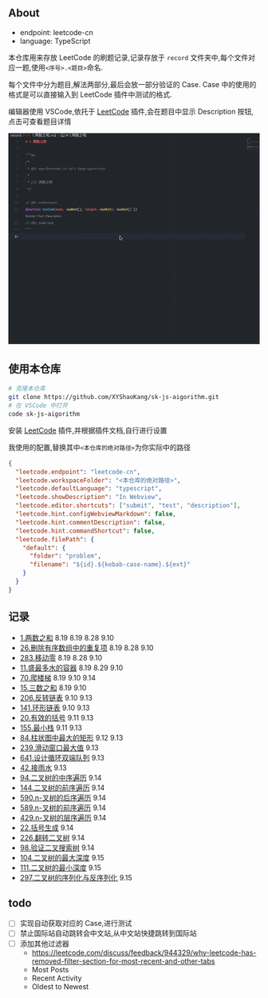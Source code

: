 ## About

- endpoint: leetcode-cn
- language: TypeScript

本仓库用来存放 LeetCode 的刷题记录,记录存放于 `record` 文件夹中,每个文件对应一题,使用`<序号>.<题目>`命名.

每个文件中分为题目,解法两部分,最后会放一部分验证的 Case. Case 中的使用的格式是可以直接输入到 LeetCode 插件中测试的格式.

编辑器使用 VSCode,依托于 [LeetCode](https://marketplace.visualstudio.com/items?itemName=LeetCode.vscode-leetcode) 插件,会在题目中显示 Description 按钮,点击可查看题目详情

![显示描述](assets/show-description-preview.gif)

## 使用本仓库

```sh
# 克隆本仓库
git clone https://github.com/XYShaoKang/sk-js-aigorithm.git
# 在 VSCode 中打开
code sk-js-aigorithm
```

安装 [LeetCode](https://marketplace.visualstudio.com/items?itemName=LeetCode.vscode-leetcode) 插件,并根据插件文档,自行进行设置

我使用的配置,替换其中`<本仓库的绝对路径>`为你实际中的路径

```json
{
  "leetcode.endpoint": "leetcode-cn",
  "leetcode.workspaceFolder": "<本仓库的绝对路径>",
  "leetcode.defaultLanguage": "typescript",
  "leetcode.showDescription": "In Webview",
  "leetcode.editor.shortcuts": ["submit", "test", "description"],
  "leetcode.hint.configWebviewMarkdown": false,
  "leetcode.hint.commentDescription": false,
  "leetcode.hint.commandShortcut": false,
  "leetcode.filePath": {
    "default": {
      "folder": "problem",
      "filename": "${id}.${kebab-case-name}.${ext}"
    }
  }
}
```

## 记录

- [1.两数之和](./record/1.两数之和.md) 8.19 8.19 8.28 9.10
- [26.删除有序数组中的重复项](./record/26.删除有序数组中的重复项.md) 8.19 8.28 9.10
- [283.移动零](./record/283.移动零.md) 8.19 8.28 9.10
- [11.盛最多水的容器](./record/11.盛最多水的容器.md) 8.19 8.29 9.10
- [70.爬楼梯](./record/70.爬楼梯.md) 8.19 9.10 9.14
- [15.三数之和](./record/15.三数之和.md) 8.19 9.10
- [206.反转链表](./record/206.反转链表.md) 9.10 9.13
- [141.环形链表](./record/141.环形链表.md) 9.10 9.13
- [20.有效的括号](./record/20.有效的括号.md) 9.11 9.13
- [155.最小栈](./record/155.最小栈.md) 9.11 9.13
- [84.柱状图中最大的矩形](./record/84.柱状图中最大的矩形.md) 9.12 9.13
- [239.滑动窗口最大值](./record/239.滑动窗口最大值.md) 9.13
- [641.设计循环双端队列](./record/641.设计循环双端队列.md) 9.13
- [42.接雨水](./record/42.接雨水.md) 9.13
- [94.二叉树的中序遍历](./record/94.二叉树的中序遍历.md) 9.14
- [144.二叉树的前序遍历](./record/144.二叉树的前序遍历.md) 9.14
- [590.n-叉树的后序遍历](./record/590.n-叉树的后序遍历.md) 9.14
- [589.n-叉树的前序遍历](./record/589.n-叉树的前序遍历.md) 9.14
- [429.n-叉树的层序遍历](./record/429.n-叉树的层序遍历.md) 9.14
- [22.括号生成](./record/22.括号生成.md) 9.14
- [226.翻转二叉树](./record/226.翻转二叉树.md) 9.14
- [98.验证二叉搜索树](./record/98.验证二叉搜索树.md) 9.14
- [104.二叉树的最大深度](./record/104.二叉树的最大深度.md) 9.15
- [111.二叉树的最小深度](./record/111.二叉树的最小深度.md) 9.15
- [297.二叉树的序列化与反序列化](./record/297.二叉树的序列化与反序列化.md) 9.15

## todo

- [ ] 实现自动获取对应的 Case,进行测试
- [ ] 禁止国际站自动跳转会中文站,从中文站快捷跳转到国际站
- [ ] 添加其他过滤器
  - https://leetcode.com/discuss/feedback/944329/why-leetcode-has-removed-filter-section-for-most-recent-and-other-tabs
  - Most Posts
  - Recent Activity
  - Oldest to Newest
